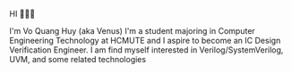 HI 👋👋👋

<a>I'm Vo Quang Huy (aka Venus)</a>
<a>I'm a student majoring in Computer Engineering Technology at HCMUTE and I aspire to become an IC Design Verification Engineer. I am find myself interested in Verilog/SystemVerilog, UVM, and some related technologies</a>

